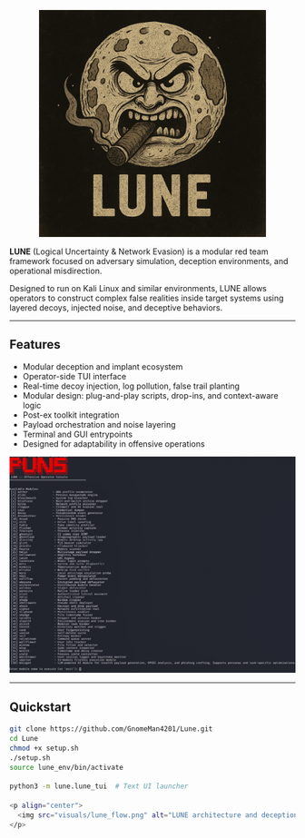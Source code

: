 <p align="center">
  <img src="lune/assets/lune-banner.png" alt="LUNE Logo" width="400"/>
</p>

**LUNE** (Logical Uncertainty & Network Evasion) is a modular red team framework focused on adversary simulation, deception environments, and operational misdirection.

Designed to run on Kali Linux and similar environments, LUNE allows operators to construct complex false realities inside target systems using layered decoys, injected noise, and deceptive behaviors.

---

## Features

- Modular deception and implant ecosystem
- Operator-side TUI interface
- Real-time decoy injection, log pollution, false trail planting
- Modular design: plug-and-play scripts, drop-ins, and context-aware logic
- Post-ex toolkit integration
- Payload orchestration and noise layering
- Terminal and GUI entrypoints
- Designed for adaptability in offensive operations

<p align="center">
  <img src="lune/assets/gitpic.png" alt="LUNE Operator Console Screenshot" width="700"/>
</p>

---

## Quickstart

```bash
git clone https://github.com/GnomeMan4201/Lune.git
cd Lune
chmod +x setup.sh
./setup.sh
source lune_env/bin/activate

python3 -m lune.lune_tui  # Text UI launcher

<p align="center">
  <img src="visuals/lune_flow.png" alt="LUNE architecture and deception flow" width="800"/>
</p>
